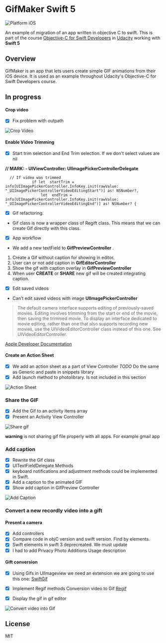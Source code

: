 # GifMaker Swift 5 

![Platform iOS](https://img.shields.io/badge/migration-iOS-purple.svg)

An example of migration of an app written in objective C to swift. This is part of the course [Objective-C for Swift Developers](https://eu.udacity.com/course/objective-c-for-swift-developers--ud1009) in [Udacity](https://eu.udacity.com/) working with **Swift 5**

## Overview

GifMaker is an app that lets users create simple GIF animations from their iOS device. It is used as an example throughout Udacity's Objective-C for Swift Developers course.

## In progress

#### Crop video
 
- [x]  Fix problem with outpath
 
![Crop Video](https://drive.google.com/uc?id=1cqfvYvN2XsNVPOA1WJKblmuf_smlJjSU)

#### Enable Video Trimming

- [x] Start trim selection and End Trim selection. If we don't select values are nil

__// MARK: - UIViewController: UIImagePickerControllerDelegate__
```
  // If video was trimmed
            if let  startTrim = info[UIImagePickerController.InfoKey.init(rawValue: "_UIImagePickerControllerVideoEditingStart")] as! NSNumber?,
                let  endTrim = info[UIImagePickerController.InfoKey.init(rawValue: "_UIImagePickerControllerVideoEditingEnd")] as! NSNumber? {

```
- [x] Gif refactoring.

* Gif class is now a wrapper class of Regift class. This means that we can create Gif directly with this class.

- [x] App workflow

* We add a new textField to **GifPreviewController** . 
1. Create a Gif without caption for showing in editor.
2. User can or not add caption in **GifEditorController**
3. Show the gif with caption overlay in **GifPreviewController**
4. When user **CREATE** or **SHARE** new gif will be created integrating caption.

- [x] Edit saved videos

* Can't edit saved videos with image **UIImagePickerController**

> The default camera interface supports editing of previously-saved movies. Editing involves trimming from the start or end of the movie, then saving the trimmed movie. To display an interface dedicated to movie editing, rather than one that also supports recording new movies, use the UIVideoEditorController class instead of this one. See UIVideoEditorController.

[Apple Developer Documentation](https://developer.apple.com/documentation/uikit/uiimagepickercontroller#1658349)

#### Create an Action Sheet

- [x] We add an action sheet as a part of View Controller 
        _TODO_ Do the same as Generic and paste in snippets library
- [x] Add launch method to photolibrary. Is not included in this section

![Action Sheet](https://drive.google.com/uc?id=1Vn1WLDRIWOYBV_G-zMGkHpMiMT349Bga)



### Share the GIF
- [x] Add the Gif to an activity items array
- [x] Present an Activity View Controller

![Share gif](https://drive.google.com/uc?id=1Vl0AxhgAM7j1y8gXfh33H3XxE3yew6hf)

**warning** is not sharing gif file properly with all apps. For example gmail app

### Add caption

- [x] Rewrite the Gif class
- [x] UITextFieldDelegate Methods
- [x] keyboard notifications and adjustment methods could be implemented in Swift.
- [x] Add a caption to the animated GIF
- [x] Show add caption in GifPreview Controller

![Add Caption](https://drive.google.com/uc?id=1VkoLlZDKJTQQb8458eMumsMMkbUMzI49)

### Convert a new recordly video into a gift
#### Present a camera
- [x] Add controllers
- [x] Compare code in objC version and swift version. Find by elements.
- [x] Swift elements in swift 3 deprecreated. We must update
- [x] I had to add Privacy Photo Additions Usage description

#### Gift conversion
- [x] Using Gifs in UIImageview we need an extension we are going to use this one:
[SwiftGif](https://github.com/swiftgif/SwiftGif)

- [X] Implement Regif methods Conversion video to Gif
[Regif](https://github.com/matthewpalmer/Regift)

- [X] Display the gif in gif editor

![Convert video into Gif](https://drive.google.com/uc?id=1VeDea0N8Jyt5vPHSBh_lw5iNheEnRq3s)


## License
   MIT
